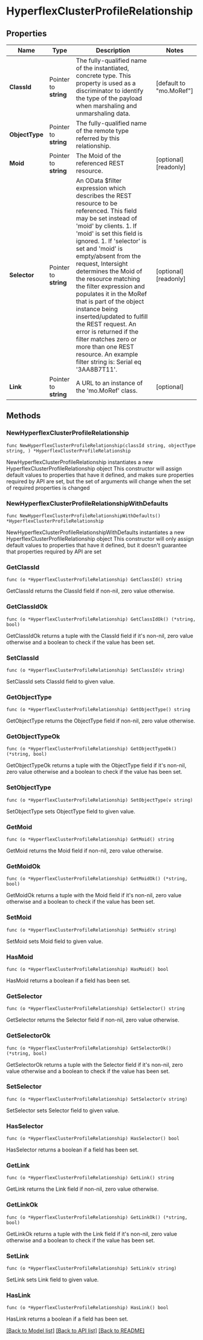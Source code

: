 # HyperflexClusterProfileRelationship

## Properties

Name | Type | Description | Notes
------------ | ------------- | ------------- | -------------
**ClassId** | Pointer to **string** | The fully-qualified name of the instantiated, concrete type. This property is used as a discriminator to identify the type of the payload when marshaling and unmarshaling data. | [default to "mo.MoRef"]
**ObjectType** | Pointer to **string** | The fully-qualified name of the remote type referred by this relationship. | 
**Moid** | Pointer to **string** | The Moid of the referenced REST resource. | [optional] [readonly] 
**Selector** | Pointer to **string** | An OData $filter expression which describes the REST resource to be referenced. This field may be set instead of &#39;moid&#39; by clients. 1. If &#39;moid&#39; is set this field is ignored. 1. If &#39;selector&#39; is set and &#39;moid&#39; is empty/absent from the request, Intersight determines the Moid of the resource matching the filter expression and populates it in the MoRef that is part of the object instance being inserted/updated to fulfill the REST request. An error is returned if the filter matches zero or more than one REST resource. An example filter string is: Serial eq &#39;3AA8B7T11&#39;. | [optional] [readonly] 
**Link** | Pointer to **string** | A URL to an instance of the &#39;mo.MoRef&#39; class. | [optional] 

## Methods

### NewHyperflexClusterProfileRelationship

`func NewHyperflexClusterProfileRelationship(classId string, objectType string, ) *HyperflexClusterProfileRelationship`

NewHyperflexClusterProfileRelationship instantiates a new HyperflexClusterProfileRelationship object
This constructor will assign default values to properties that have it defined,
and makes sure properties required by API are set, but the set of arguments
will change when the set of required properties is changed

### NewHyperflexClusterProfileRelationshipWithDefaults

`func NewHyperflexClusterProfileRelationshipWithDefaults() *HyperflexClusterProfileRelationship`

NewHyperflexClusterProfileRelationshipWithDefaults instantiates a new HyperflexClusterProfileRelationship object
This constructor will only assign default values to properties that have it defined,
but it doesn't guarantee that properties required by API are set

### GetClassId

`func (o *HyperflexClusterProfileRelationship) GetClassId() string`

GetClassId returns the ClassId field if non-nil, zero value otherwise.

### GetClassIdOk

`func (o *HyperflexClusterProfileRelationship) GetClassIdOk() (*string, bool)`

GetClassIdOk returns a tuple with the ClassId field if it's non-nil, zero value otherwise
and a boolean to check if the value has been set.

### SetClassId

`func (o *HyperflexClusterProfileRelationship) SetClassId(v string)`

SetClassId sets ClassId field to given value.


### GetObjectType

`func (o *HyperflexClusterProfileRelationship) GetObjectType() string`

GetObjectType returns the ObjectType field if non-nil, zero value otherwise.

### GetObjectTypeOk

`func (o *HyperflexClusterProfileRelationship) GetObjectTypeOk() (*string, bool)`

GetObjectTypeOk returns a tuple with the ObjectType field if it's non-nil, zero value otherwise
and a boolean to check if the value has been set.

### SetObjectType

`func (o *HyperflexClusterProfileRelationship) SetObjectType(v string)`

SetObjectType sets ObjectType field to given value.


### GetMoid

`func (o *HyperflexClusterProfileRelationship) GetMoid() string`

GetMoid returns the Moid field if non-nil, zero value otherwise.

### GetMoidOk

`func (o *HyperflexClusterProfileRelationship) GetMoidOk() (*string, bool)`

GetMoidOk returns a tuple with the Moid field if it's non-nil, zero value otherwise
and a boolean to check if the value has been set.

### SetMoid

`func (o *HyperflexClusterProfileRelationship) SetMoid(v string)`

SetMoid sets Moid field to given value.

### HasMoid

`func (o *HyperflexClusterProfileRelationship) HasMoid() bool`

HasMoid returns a boolean if a field has been set.

### GetSelector

`func (o *HyperflexClusterProfileRelationship) GetSelector() string`

GetSelector returns the Selector field if non-nil, zero value otherwise.

### GetSelectorOk

`func (o *HyperflexClusterProfileRelationship) GetSelectorOk() (*string, bool)`

GetSelectorOk returns a tuple with the Selector field if it's non-nil, zero value otherwise
and a boolean to check if the value has been set.

### SetSelector

`func (o *HyperflexClusterProfileRelationship) SetSelector(v string)`

SetSelector sets Selector field to given value.

### HasSelector

`func (o *HyperflexClusterProfileRelationship) HasSelector() bool`

HasSelector returns a boolean if a field has been set.

### GetLink

`func (o *HyperflexClusterProfileRelationship) GetLink() string`

GetLink returns the Link field if non-nil, zero value otherwise.

### GetLinkOk

`func (o *HyperflexClusterProfileRelationship) GetLinkOk() (*string, bool)`

GetLinkOk returns a tuple with the Link field if it's non-nil, zero value otherwise
and a boolean to check if the value has been set.

### SetLink

`func (o *HyperflexClusterProfileRelationship) SetLink(v string)`

SetLink sets Link field to given value.

### HasLink

`func (o *HyperflexClusterProfileRelationship) HasLink() bool`

HasLink returns a boolean if a field has been set.


[[Back to Model list]](../README.md#documentation-for-models) [[Back to API list]](../README.md#documentation-for-api-endpoints) [[Back to README]](../README.md)


